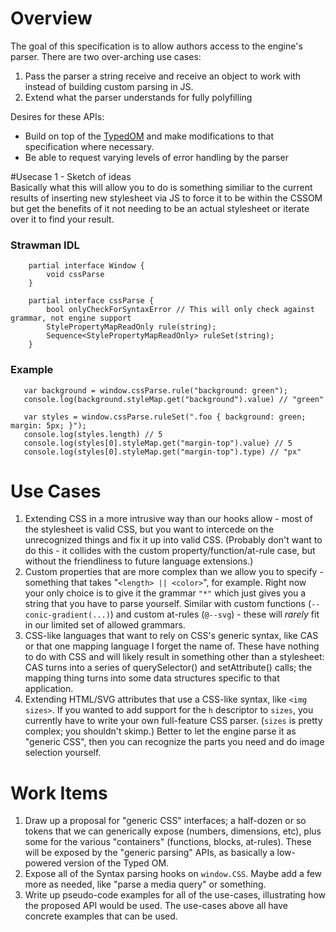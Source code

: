 # Overview
The goal of this specification is to allow authors access to the engine's parser.
There are two over-arching use cases:
1. Pass the parser a string receive and receive an object
to work with instead of building custom parsing in JS.
2. Extend what the parser understands for fully polyfilling
    
Desires for these APIs:
* Build on top of the [TypedOM](https://drafts.css-houdini.org/css-typed-om/) and make modifications to that
  specification where necessary.
* Be able to request varying levels of error handling by the parser

#Usecase 1 - Sketch of ideas  
Basically what this will allow you to do is something similiar to the current
results of inserting new stylesheet via JS to force it to be within the CSSOM
but get the benefits of it not needing to be an actual stylesheet or iterate
over it to find your result.

### Strawman IDL
```
    partial interface Window {
        void cssParse
    }
    
    partial interface cssParse {
        bool onlyCheckForSyntaxError // This will only check against grammar, not engine support
        StylePropertyMapReadOnly rule(string);
        Sequence<StylePropertyMapReadOnly> ruleSet(string);
    }
```

### Example

```
   var background = window.cssParse.rule("background: green");
   console.log(background.styleMap.get("background").value) // "green"
   
   var styles = window.cssParse.ruleSet(".foo { background: green; margin: 5px; }");
   console.log(styles.length) // 5
   console.log(styles[0].styleMap.get("margin-top").value) // 5
   console.log(styles[0].styleMap.get("margin-top").type) // "px"
```

Use Cases
=========

1. Extending CSS in a more intrusive way than our hooks allow - most of the stylesheet is valid CSS, but you want to intercede on the unrecognized things and fix it up into valid CSS.  (Probably don't want to do this - it collides with the custom property/function/at-rule case, but without the friendliness to future language extensions.)
2. Custom properties that are more complex than we allow you to specify - something that takes "`<length> || <color>`", for example. Right now your only choice is to give it the grammar `"*"` which just gives you a string that you have to parse yourself.  Similar with custom functions (`--conic-gradient(...)`) and custom at-rules (`@--svg`) - these will *rarely* fit in our limited set of allowed grammars.
3. CSS-like languages that want to rely on CSS's generic syntax, like CAS or that one mapping language I forget the name of. These have nothing to do with CSS and will likely result in something other than a stylesheet: CAS turns into a series of querySelector() and setAttribute() calls; the mapping thing turns into some data structures specific to that application.
4. Extending HTML/SVG attributes that use a CSS-like syntax, like `<img sizes>`. If you wanted to add support for the `h` descriptor to `sizes`, you currently have to write your own full-feature CSS parser. (`sizes` is pretty complex; you shouldn't skimp.) Better to let the engine parse it as "generic CSS", then you can recognize the parts you need and do image selection yourself.

Work Items
==========

1. Draw up a proposal for "generic CSS" interfaces; a half-dozen or so tokens that we can generically expose (numbers, dimensions, etc), plus some for the various "containers" (functions, blocks, at-rules).  These will be exposed by the "generic parsing" APIs, as basically a low-powered version of the Typed OM.
2. Expose all of the Syntax parsing hooks on `window.CSS`. Maybe add a few more as needed, like "parse a media query" or something.
3. Write up pseudo-code examples for all of the use-cases, illustrating how the proposed API would be used. The use-cases above all have concrete examples that can be used.
